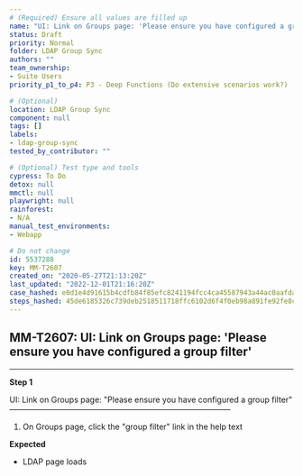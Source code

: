 ```yaml
---
# (Required) Ensure all values are filled up
name: "UI: Link on Groups page: 'Please ensure you have configured a group filter'"
status: Draft
priority: Normal
folder: LDAP Group Sync
authors: ""
team_ownership: 
- Suite Users
priority_p1_to_p4: P3 - Deep Functions (Do extensive scenarios work?)

# (Optional)
location: LDAP Group Sync
component: null
tags: []
labels: 
- ldap-group-sync
tested_by_contributor: ""

# (Optional) Test type and tools
cypress: To Do
detox: null
mmctl: null
playwright: null
rainforest: 
- N/A
manual_test_environments:
- Webapp

# Do not change
id: 5537288
key: MM-T2607
created_on: "2020-05-27T21:13:20Z"
last_updated: "2022-12-01T21:16:20Z"
case_hashed: e0d1e4d91615b4cdfb84f85efc8241194fcc4ca45587943a44ac0aafda6425670ba37cfad59f7db61b3c8bf9b8da0dbe
steps_hashed: 45de6185326c739deb2518511718ffc6102d6f4f0eb98a891fe92fe8c91c2301457a2125fb282d6424d7271c52be4bbd
---
```


<!-- (Auto-generated) Based on frontmatter's "key" and "name" -->

## MM-T2607: UI: Link on Groups page: 'Please ensure you have configured a group filter'

---

**Step 1**

UI: Link on Groups page: "Please ensure you have configured a group filter"\
————————————————————————————

1. On Groups page, click the "group filter" link in the help text

**Expected**

- LDAP page loads
